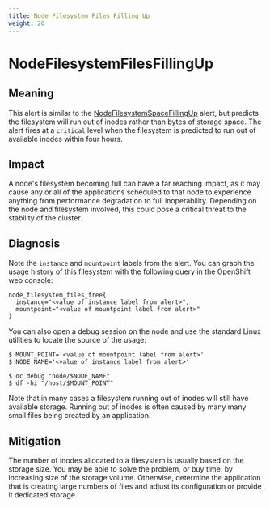 ```yaml
---
title: Node Filesystem Files Filling Up
weight: 20
---
```


# NodeFilesystemFilesFillingUp

## Meaning

This alert is similar to the [NodeFilesystemSpaceFillingUp][1] alert, but
predicts the filesystem will run out of inodes rather than bytes of storage
space. The alert fires at a `critical` level when the filesystem is predicted to
run out of available inodes within four hours.

## Impact

A node's filesystem becoming full can have a far reaching impact, as it may
cause any or all of the applications scheduled to that node to experience
anything from performance degradation to full inoperability. Depending on the
node and filesystem involved, this could pose a critical threat to the stability
of the cluster.

## Diagnosis

Note the `instance` and `mountpoint` labels from the alert. You can graph the
usage history of this filesystem with the following query in the OpenShift web
console:

```text
node_filesystem_files_free{
  instance="<value of instance label from alert>",
  mountpoint="<value of mountpoint label from alert>"
}
```

You can also open a debug session on the node and use the standard Linux
utilities to locate the source of the usage:

```console
$ MOUNT_POINT='<value of mountpoint label from alert>'
$ NODE_NAME='<value of instance label from alert>'

$ oc debug "node/$NODE_NAME"
$ df -hi "/host/$MOUNT_POINT"
```

Note that in many cases a filesystem running out of inodes will still have
available storage. Running out of inodes is often caused by many many small
files being created by an application.

## Mitigation

The number of inodes allocated to a filesystem is usually based on the storage
size. You may be able to solve the problem, or buy time, by increasing size of
the storage volume. Otherwise, determine the application that is creating large
numbers of files and adjust its configuration or provide it dedicated storage.

[1]: ./NodeFilesystemSpaceFillingUp.md
